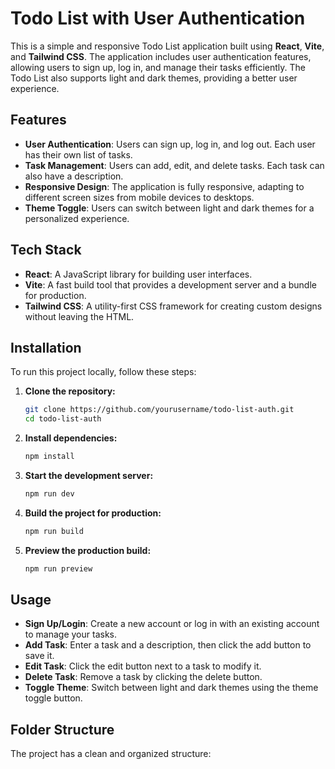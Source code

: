# Todo List with User Authentication

This is a simple and responsive Todo List application built using **React**, **Vite**, and **Tailwind CSS**. The application includes user authentication features, allowing users to sign up, log in, and manage their tasks efficiently. The Todo List also supports light and dark themes, providing a better user experience.

## Features

- **User Authentication**: Users can sign up, log in, and log out. Each user has their own list of tasks.
- **Task Management**: Users can add, edit, and delete tasks. Each task can also have a description.
- **Responsive Design**: The application is fully responsive, adapting to different screen sizes from mobile devices to desktops.
- **Theme Toggle**: Users can switch between light and dark themes for a personalized experience.

## Tech Stack

- **React**: A JavaScript library for building user interfaces.
- **Vite**: A fast build tool that provides a development server and a bundle for production.
- **Tailwind CSS**: A utility-first CSS framework for creating custom designs without leaving the HTML.

## Installation

To run this project locally, follow these steps:

1. **Clone the repository:**
    ```bash
    git clone https://github.com/yourusername/todo-list-auth.git
    cd todo-list-auth
    ```

2. **Install dependencies:**
    ```bash
    npm install
    ```

3. **Start the development server:**
    ```bash
    npm run dev
    ```

4. **Build the project for production:**
    ```bash
    npm run build
    ```

5. **Preview the production build:**
    ```bash
    npm run preview
    ```

## Usage

- **Sign Up/Login**: Create a new account or log in with an existing account to manage your tasks.
- **Add Task**: Enter a task and a description, then click the add button to save it.
- **Edit Task**: Click the edit button next to a task to modify it.
- **Delete Task**: Remove a task by clicking the delete button.
- **Toggle Theme**: Switch between light and dark themes using the theme toggle button.

## Folder Structure

The project has a clean and organized structure:

